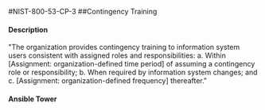 #NIST-800-53-CP-3
##Contingency Training
#### Description
"The organization provides contingency training to information system users consistent with assigned roles and responsibilities:
  a.  Within [Assignment: organization-defined time period] of assuming a contingency role or responsibility;
  b.  When required by information system changes; and
  c.  [Assignment: organization-defined frequency] thereafter."
#### Ansible Tower

